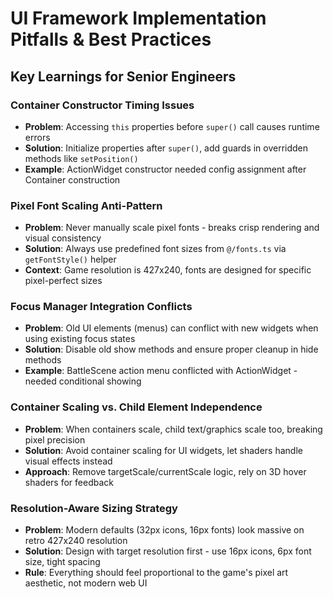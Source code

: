 # UI Framework Implementation Pitfalls & Best Practices

## Key Learnings for Senior Engineers

### Container Constructor Timing Issues
- **Problem**: Accessing `this` properties before `super()` call causes runtime errors
- **Solution**: Initialize properties after `super()`, add guards in overridden methods like `setPosition()`
- **Example**: ActionWidget constructor needed config assignment after Container construction

### Pixel Font Scaling Anti-Pattern
- **Problem**: Never manually scale pixel fonts - breaks crisp rendering and visual consistency
- **Solution**: Always use predefined font sizes from `@/fonts.ts` via `getFontStyle()` helper
- **Context**: Game resolution is 427x240, fonts are designed for specific pixel-perfect sizes

### Focus Manager Integration Conflicts
- **Problem**: Old UI elements (menus) can conflict with new widgets when using existing focus states
- **Solution**: Disable old show methods and ensure proper cleanup in hide methods
- **Example**: BattleScene action menu conflicted with ActionWidget - needed conditional showing

### Container Scaling vs. Child Element Independence  
- **Problem**: When containers scale, child text/graphics scale too, breaking pixel precision
- **Solution**: Avoid container scaling for UI widgets, let shaders handle visual effects instead
- **Approach**: Remove targetScale/currentScale logic, rely on 3D hover shaders for feedback

### Resolution-Aware Sizing Strategy
- **Problem**: Modern defaults (32px icons, 16px fonts) look massive on retro 427x240 resolution
- **Solution**: Design with target resolution first - use 16px icons, 6px font size, tight spacing
- **Rule**: Everything should feel proportional to the game's pixel art aesthetic, not modern web UI